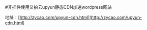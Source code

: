 #非插件使用又拍云upyun静态CDN加速wordpress网站

地址：[http://zycao.com/upyun-cdn.html](http://zycao.com/upyun-cdn.html)